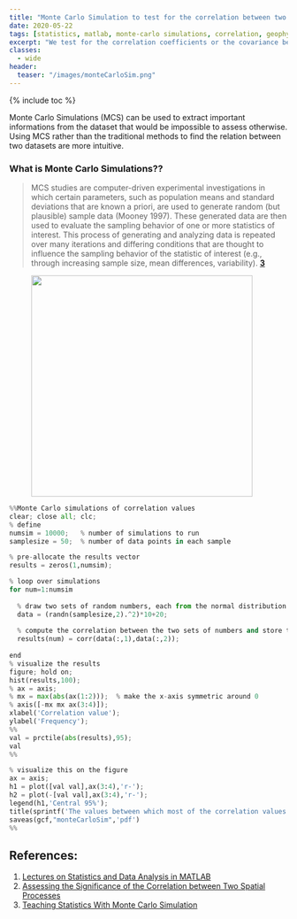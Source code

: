 ```yaml
---
title: "Monte Carlo Simulation to test for the correlation between two dataset [MATLAB]"
date: 2020-05-22
tags: [statistics, matlab, monte-carlo simulations, correlation, geophysics]
excerpt: "We test for the correlation coefficients or the covariance between two sets of random numbers selected from normal distribution using the Monte Carlo simulations."
classes:
  - wide
header:
  teaser: "/images/monteCarloSim.png"
---
```

{% include toc %}

Monte Carlo Simulations (MCS) can be used to extract important informations from the dataset that would be impossible to assess otherwise. Using MCS rather than the traditional methods to find the relation between two datasets are more intuitive.

### What is Monte Carlo Simulations??
> MCS studies are computer-driven experimental investigations in which certain parameters, such as population means and standard deviations that are known a priori, are used to generate random (but plausible) sample data (Mooney 1997). These generated data are then used to evaluate the sampling behavior of one or more statistics of interest. This process of generating and analyzing data is repeated over many iterations and differing conditions that are thought to influence the sampling behavior of the statistic of interest (e.g., through increasing sample size, mean differences, variability). __[3](https://amstat.tandfonline.com/doi/full/10.1080/10691898.2016.1246953#.XsfmHy-cZ24)__



<figure>
    <img width="400" src="{{ site.url }}{{ site.baseurl }}/images/monteCarloSim.png">
</figure>


```python
%%Monte Carlo simulations of correlation values
clear; close all; clc;
% define
numsim = 10000;   % number of simulations to run
samplesize = 50;  % number of data points in each sample

% pre-allocate the results vector
results = zeros(1,numsim);

% loop over simulations
for num=1:numsim
  
  % draw two sets of random numbers, each from the normal distribution
  data = (randn(samplesize,2).^2)*10+20;
  
  % compute the correlation between the two sets of numbers and store the result
  results(num) = corr(data(:,1),data(:,2));
  
end
% visualize the results
figure; hold on;
hist(results,100);
% ax = axis;
% mx = max(abs(ax(1:2)));  % make the x-axis symmetric around 0
% axis([-mx mx ax(3:4)]);
xlabel('Correlation value');
ylabel('Frequency');
%%
val = prctile(abs(results),95);
val
%%

% visualize this on the figure
ax = axis;
h1 = plot([val val],ax(3:4),'r-');
h2 = plot(-[val val],ax(3:4),'r-');
legend(h1,'Central 95%');
title(sprintf('The values between which most of the correlation values lie is +/- %.4f',val));
saveas(gcf,"monteCarloSim",'pdf')
%%
```

## References:
1. [Lectures on Statistics and Data Analysis in MATLAB](https://www.cmrr.umn.edu/~kendrick/statsmatlab/)
2. [Assessing the Significance of the Correlation between Two Spatial Processes](https://www.jstor.org/stable/2532039?seq=1)
3. [Teaching Statistics With Monte Carlo Simulation](https://amstat.tandfonline.com/doi/full/10.1080/10691898.2016.1246953#.XsfmHy-cZ24)